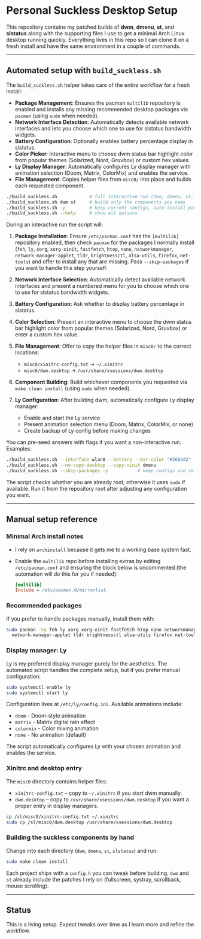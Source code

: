 # Personal Suckless Desktop Setup

This repository contains my patched builds of **dwm**, **dmenu**, **st**, and **slstatus** along with the supporting files I use to get a minimal Arch Linux desktop running quickly. Everything lives in this repo so I can clone it on a fresh install and have the same environment in a couple of commands.

---

## Automated setup with `build_suckless.sh`
The `build_suckless.sh` helper takes care of the entire workflow for a fresh install:

- **Package Management**: Ensures the pacman `multilib` repository is enabled and installs any missing recommended desktop packages via `pacman` (using `sudo` when needed).
- **Network Interface Detection**: Automatically detects available network interfaces and lets you choose which one to use for slstatus bandwidth widgets.
- **Battery Configuration**: Optionally enables battery percentage display in slstatus.
- **Color Picker**: Interactive menu to choose dwm status bar highlight color from popular themes (Solarized, Nord, Gruvbox) or custom hex values.
- **Ly Display Manager**: Automatically configures Ly display manager with animation selection (Doom, Matrix, ColorMix) and enables the service.
- **File Management**: Copies helper files from `misc0/` into place and builds each requested component.

```bash
./build_suckless.sh            # full interactive run (dwm, dmenu, st, slstatus)
./build_suckless.sh dwm st     # build only the components you name
./build_suckless.sh -y         # keep current configs, auto-install packages, skip prompts
./build_suckless.sh --help     # show all options
```

During an interactive run the script will:

1. **Package Installation**: Ensure `/etc/pacman.conf` has the `[multilib]` repository enabled, then check `pacman` for the packages I normally install (`feh`, `ly`, `xorg`, `xorg-xinit`, `fastfetch`, `htop`, `nano`, `networkmanager`, `network-manager-applet`, `tldr`, `brightnessctl`, `alsa-utils`, `firefox`, `net-tools`) and offer to install any that are missing. Pass `--skip-packages` if you want to handle this step yourself.

2. **Network Interface Selection**: Automatically detect available network interfaces and present a numbered menu for you to choose which one to use for slstatus bandwidth widgets.

3. **Battery Configuration**: Ask whether to display battery percentage in slstatus.

4. **Color Selection**: Present an interactive menu to choose the dwm status bar highlight color from popular themes (Solarized, Nord, Gruvbox) or enter a custom hex value.

5. **File Management**: Offer to copy the helper files in `misc0/` to the correct locations:
   - `misc0/xinitrc-config.txt` → `~/.xinitrc`
   - `misc0/dwm.desktop` → `/usr/share/xsessions/dwm.desktop`

6. **Component Building**: Build whichever components you requested via `make clean install` (using `sudo` when needed).

7. **Ly Configuration**: After building dwm, automatically configure Ly display manager:
   - Enable and start the Ly service
   - Present animation selection menu (Doom, Matrix, ColorMix, or none)
   - Create backup of Ly config before making changes

You can pre-seed answers with flags if you want a non-interactive run. Examples:

```bash
./build_suckless.sh --interface wlan0 --battery --bar-color "#268bd2"
./build_suckless.sh --no-copy-desktop --copy-xinit dmenu
./build_suckless.sh --skip-packages -y           # keep configs and skip the package check entirely
```

The script checks whether you are already root; otherwise it uses `sudo` if available. Run it from the repository root after adjusting any configuration you want.

---

## Manual setup reference

### Minimal Arch install notes
- I rely on `archinstall` because it gets me to a working base system fast.
- Enable the `multilib` repo before installing extras by editing `/etc/pacman.conf` and ensuring the block below is uncommented (the automation will do this for you if needed):

  ```ini
  [multilib]
  Include = /etc/pacman.d/mirrorlist
  ```

### Recommended packages
If you prefer to handle packages manually, install them with:

```bash
sudo pacman -Sy feh ly xorg xorg-xinit fastfetch htop nano networkmanager \
  network-manager-applet tldr brightnessctl alsa-utils firefox net-tools
```

### Display manager: Ly
Ly is my preferred display manager purely for the aesthetics. The automated script handles the complete setup, but if you prefer manual configuration:

```bash
sudo systemctl enable ly
sudo systemctl start ly
```

Configuration lives at `/etc/ly/config.ini`. Available animations include:
- `doom` - Doom-style animation
- `matrix` - Matrix digital rain effect  
- `colormix` - Color mixing animation
- `none` - No animation (default)

The script automatically configures Ly with your chosen animation and enables the service.

### Xinitrc and desktop entry
The `misc0` directory contains helper files:

- `xinitrc-config.txt` – copy to `~/.xinitrc` if you start dwm manually.
- `dwm.desktop` – copy to `/usr/share/xsessions/dwm.desktop` if you want a proper entry in display managers.

```bash
cp /sl/misc0/xinitrc-config.txt ~/.xinitrc
sudo cp /sl/misc0/dwm.desktop /usr/share/xsessions/dwm.desktop
```


### Building the suckless components by hand
Change into each directory (`dwm`, `dmenu`, `st`, `slstatus`) and run:

```bash
sudo make clean install
```

Each project ships with a `config.h` you can tweak before building. `dwm` and `st` already include the patches I rely on (fullscreen, systray, scrollback, mouse scrolling).

---

## Status
This is a living setup. Expect tweaks over time as I learn more and refine the workflow.
